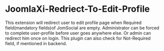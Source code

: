 JoomlaXi-Redriect-To-Edit-Profile
=================================

This extension will redirect user to edit profile page when Required field(mandatory fields)of JomSocial are  empty.  Administrator can be forced to complete user-profile before user goes anywhere else. Or admin can redirect him once on login.   This plugin can also check for Not-Required field, if mentioned in backend.